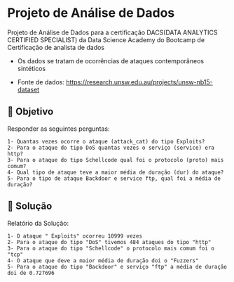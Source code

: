 # Projeto de Análise de Dados
Projeto de Análise de Dados para a certificação DACS(DATA ANALYTICS CERTIFIED SPECIALIST) da Data Science Academy do Bootcamp de Certificação de analista de dados 

- Os dados se tratam de ocorrências de ataques contemporâneos sintéticos
  
- Fonte de dados: 
https://research.unsw.edu.au/projects/unsw-nb15-dataset


## 🤔 Objetivo
Responder as seguintes perguntas:
    
    1- Quantas vezes ocorre o ataque (attack_cat) do tipo Exploits?
    2- Para o ataque do tipo DoS quantas vezes o serviço (service) era http?
    3- Para o ataque do tipo Schellcode qual foi o protocolo (proto) mais comum?
    4- Qual tipo de ataque teve a maior média de duração (dur) do ataque?
    5- Para o tipo de ataque Backdoor e service ftp, qual foi a média de duração?


## 📌 Solução

Relatório da Solução:
      
    1- O ataque " Exploits" ocorreu 10999 vezes
    2- Para o ataque do tipo "DoS" tivemos 484 ataques do tipo "http" 
    3- Para o ataque do tipo "Schellcode" o protocolo mais comum foi o "tcp"
    4- O ataque que deve a maior média de duração doi o "Fuzzers"
    5- Para o ataque do tipo "Backdoor" e serviço "ftp" a média de duração doi de 0.727696
